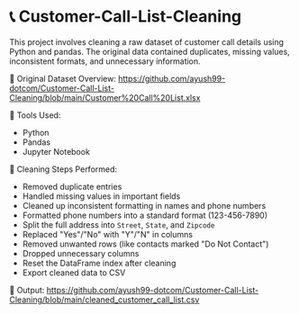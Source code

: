 # 📞 Customer-Call-List-Cleaning

This project involves cleaning a raw dataset of customer call details using Python and pandas. The original data contained duplicates, missing values, inconsistent formats, and unnecessary information.

📁 Original Dataset Overview:
https://github.com/ayush99-dotcom/Customer-Call-List-Cleaning/blob/main/Customer%20Call%20List.xlsx


🧰 Tools Used: 
- Python
- Pandas
- Jupyter Notebook


🧼 Cleaning Steps Performed:
- Removed duplicate entries
- Handled missing values in important fields
- Cleaned up inconsistent formatting in names and phone numbers
- Formatted phone numbers into a standard format (123-456-7890)
- Split the full address into `Street`, `State`, and `Zipcode`
- Replaced "Yes"/"No" with "Y"/"N" in columns
- Removed unwanted rows (like contacts marked "Do Not Contact")
- Dropped unnecessary columns
- Reset the DataFrame index after cleaning
- Export cleaned data to CSV
  

📂 Output:
https://github.com/ayush99-dotcom/Customer-Call-List-Cleaning/blob/main/cleaned_customer_call_list.csv


  

